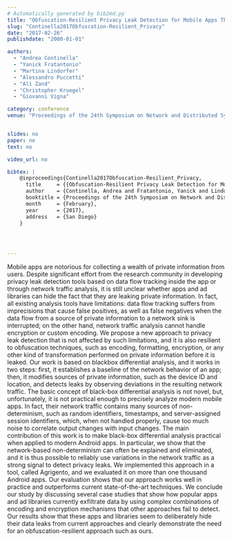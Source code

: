 ```yaml
---
# Automatically generated by bib2md.py
title: "Obfuscation-Resilient Privacy Leak Detection for Mobile Apps Through Differential Analysis"
slug: "Continella2017Obfuscation-Resilient_Privacy"
date: "2017-02-26"
publishdate: "2000-01-01"

authors:
  - "Andrea Continella"
  - "Yanick Fratantonio"
  - "Martina Lindorfer"
  - "Alessandro Puccetti"
  - "Ali Zand"
  - "Christopher Kruegel"
  - "Giovanni Vigna"

category: conference
venue: "Proceedings of the 24th Symposium on Network and Distributed System Security (NDSS)"


slides: no
paper: no
text: no

video_url: no

bibtex: |
    @inproceedings{Continella2017Obfuscation-Resilient_Privacy,
      title     = {{Obfuscation-Resilient Privacy Leak Detection for Mobile Apps Through Differential Analysis}},
      author    = {Continella, Andrea and Fratantonio, Yanick and Lindorfer, Martina and Puccetti, Alessandro and Zand, Ali and Kruegel, Christopher and Vigna, Giovanni},
      booktitle = {Proceedings of the 24th Symposium on Network and Distributed System Security (NDSS)},
      month     = {February},
      year      = {2017},
      address   = {San Diego}
    }




---
```


Mobile apps are notorious for collecting a wealth of private information from users. Despite significant effort from the research community in developing privacy leak detection tools based on data flow tracking inside the app or through network traffic analysis, it is still unclear whether apps and ad libraries can hide the fact that they are leaking private information. In fact, all existing analysis tools have limitations: data flow tracking suffers from imprecisions that cause false positives, as well as false negatives when the data flow from a source of private information to a network sink is interrupted; on the other hand, network traffic analysis cannot handle encryption or custom encoding. We propose a new approach to privacy leak detection that is not affected by such limitations, and it is also resilient to obfuscation techniques, such as encoding, formatting, encryption, or any other kind of transformation performed on private information before it is leaked. Our work is based on blackbox differential analysis, and it works in two steps: first, it establishes a baseline of the network behavior of an app; then, it modifies sources of private information, such as the device ID and location, and detects leaks by observing deviations in the resulting network traffic. The basic concept of black-box differential analysis is not novel, but, unfortunately, it is not practical enough to precisely analyze modern mobile apps. In fact, their network traffic contains many sources of non-determinism, such as random identifiers, timestamps, and server-assigned session identifiers, which, when not handled properly, cause too much noise to correlate output changes with input changes.  The main contribution of this work is to make black-box differential analysis practical when applied to modern Android apps. In particular, we show that the network-based non-determinism can often be explained and eliminated, and it is thus possible to reliably use variations in the network traffic as a strong signal to detect privacy leaks. We implemented this approach in a tool, called Agrigento, and we evaluated it on more than one thousand Android apps. Our evaluation shows that our approach works well in practice and outperforms current state-of-the-art techniques. We conclude our study by discussing several case studies that show how popular apps and ad libraries currently exfiltrate data by using complex combinations of encoding and encryption mechanisms that other approaches fail to detect. Our results show that these apps and libraries seem to deliberately hide their data leaks from current approaches and clearly demonstrate the need for an obfuscation-resilient approach such as ours.